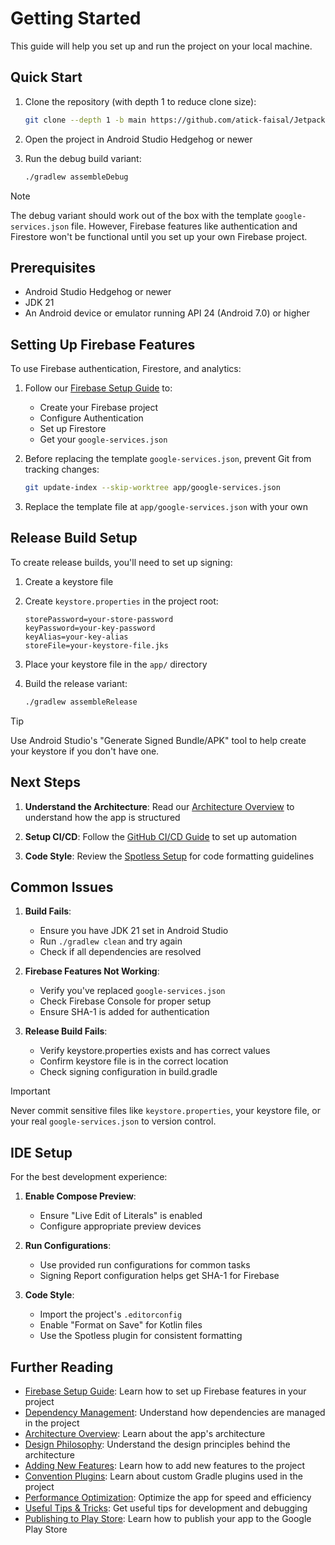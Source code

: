# Getting Started

This guide will help you set up and run the project on your local machine.

## Quick Start

1. Clone the repository (with depth 1 to reduce clone size):

	```bash
	git clone --depth 1 -b main https://github.com/atick-faisal/Jetpack-Android-Starter.git
	```

2. Open the project in Android Studio Hedgehog or newer

3. Run the debug build variant:

	```bash
	./gradlew assembleDebug
	```

> [!NOTE]
> The debug variant should work out of the box with the template `google-services.json` file.
> However, Firebase features like authentication and Firestore won't be functional until you set up
> your own Firebase project.

## Prerequisites

- Android Studio Hedgehog or newer
- JDK 21
- An Android device or emulator running API 24 (Android 7.0) or higher

## Setting Up Firebase Features

To use Firebase authentication, Firestore, and analytics:

1. Follow our [Firebase Setup Guide](firebase.md) to:
	- Create your Firebase project
	- Configure Authentication
	- Set up Firestore
	- Get your `google-services.json`

2. Before replacing the template `google-services.json`, prevent Git from tracking changes:

	```bash
	git update-index --skip-worktree app/google-services.json
	```

3. Replace the template file at `app/google-services.json` with your own

## Release Build Setup

To create release builds, you'll need to set up signing:

1. Create a keystore file
2. Create `keystore.properties` in the project root:

	```properties
	storePassword=your-store-password
	keyPassword=your-key-password
	keyAlias=your-key-alias
	storeFile=your-keystore-file.jks
	```

3. Place your keystore file in the `app/` directory
4. Build the release variant:

    ```bash
    ./gradlew assembleRelease
    ```

> [!TIP]
> Use Android Studio's "Generate Signed Bundle/APK" tool to help create your keystore if you
> don't
> have one.

## Next Steps

1. **Understand the Architecture**: Read our [Architecture Overview](architecture.md) to understand
   how the app is structured

2. **Setup CI/CD**: Follow the [GitHub CI/CD Guide](github.md) to set up automation

3. **Code Style**: Review the [Spotless Setup](spotless.md) for code formatting guidelines

## Common Issues

1. **Build Fails**:
	- Ensure you have JDK 21 set in Android Studio
	- Run `./gradlew clean` and try again
	- Check if all dependencies are resolved

2. **Firebase Features Not Working**:
	- Verify you've replaced `google-services.json`
	- Check Firebase Console for proper setup
	- Ensure SHA-1 is added for authentication

3. **Release Build Fails**:
	- Verify keystore.properties exists and has correct values
	- Confirm keystore file is in the correct location
	- Check signing configuration in build.gradle

> [!IMPORTANT]
> Never commit sensitive files like `keystore.properties`, your keystore file, or your real
`google-services.json` to version control.

## IDE Setup

For the best development experience:

1. **Enable Compose Preview**:
	- Ensure "Live Edit of Literals" is enabled
	- Configure appropriate preview devices

2. **Run Configurations**:
	- Use provided run configurations for common tasks
	- Signing Report configuration helps get SHA-1 for Firebase

3. **Code Style**:
	- Import the project's `.editorconfig`
	- Enable "Format on Save" for Kotlin files
	- Use the Spotless plugin for consistent formatting

## Further Reading
- [Firebase Setup Guide](firebase.md): Learn how to set up Firebase features in your project
- [Dependency Management](dependency.md): Understand how dependencies are managed in the project
- [Architecture Overview](architecture.md): Learn about the app's architecture
- [Design Philosophy](philosophy.md): Understand the design principles behind the architecture
- [Adding New Features](guide.md): Learn how to add new features to the project
- [Convention Plugins](plugins.md): Learn about custom Gradle plugins used in the project
- [Performance Optimization](performance.md): Optimize the app for speed and efficiency
- [Useful Tips & Tricks](tips.md): Get useful tips for development and debugging
- [Publishing to Play Store](fastlane.md): Learn how to publish your app to the Google Play Store
